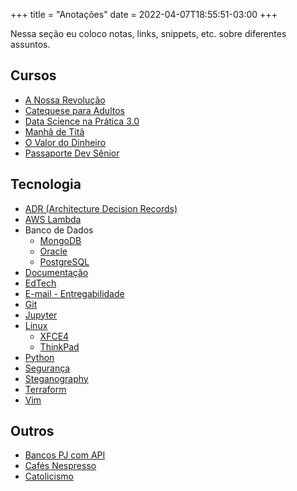 +++
title = "Anotações"
date = 2022-04-07T18:55:51-03:00
+++


Nessa seção eu coloco notas, links, snippets, etc. sobre diferentes assuntos.


## Cursos

- [A Nossa Revolução](/anotacoes/a-nossa-revolucao/)
- [Catequese para Adultos](/anotacoes/catequese-para-adultos/)
- [Data Science na Prática 3.0](/anotacoes/data-science-na-pratica/)
- [Manhã de Titã](/anotacoes/manha-de-tita/)
- [O Valor do Dinheiro](/anotacoes/o-valor-do-dinheiro/)
- [Passaporte Dev Sênior](/anotacoes/passaporte-dev-senior/)


## Tecnologia

- [ADR (Architecture Decision Records)](/anotacoes/adr/)
- [AWS Lambda](/anotacoes/aws/lambda/)
- Banco de Dados
  - [MongoDB](/anotacoes/banco-de-dados/mongodb/)
  - [Oracle](/anotacoes/banco-de-dados/oracle/)
  - [PostgreSQL](/anotacoes/banco-de-dados/postgresql/)
- [Documentação](/anotacoes/documentacao/)
- [EdTech](/anotacoes/edtech/)
- [E-mail - Entregabilidade](/anotacoes/entregabilidade-de-emails/)
- [Git](/anotacoes/git/)
- [Jupyter](/anotacoes/jupyter/)
- [Linux](/anotacoes/linux/)
  - [XFCE4](/anotacoes/linux/xfce4/)
  - [ThinkPad](/anotacoes/linux/thinkpad/)
- [Python](/anotacoes/python/)
- [Segurança](/anotacoes/seguranca/)
- [Steganography](/anotacoes/steganography/)
- [Terraform](/anotacoes/terraform/)
- [Vim](/anotacoes/vim/)


## Outros
- [Bancos PJ com API](/anotacoes/bancos-pj-com-api/)
- [Cafés Nespresso](/anotacoes/nespresso/)
- [Catolicismo](/anotacoes/catolicismo/)
